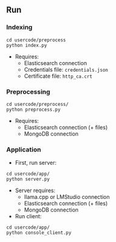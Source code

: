 ## Run

### Indexing
```
cd usercode/preprocess
python index.py
```
- Requires:
  - Elasticsearch connection
  - Credentials file: ```credentials.json```
  - Certificate file: ```http_ca.crt```

### Preprocessing
```
cd usercode/preprocess/
python preprocess.py
```
- Requires:
  - Elasticsearch connection (+ files)
  - MongoDB connection

### Application
- First, run server:
```
cd usercode/app/
python server.py
```
- Server requires:
  -  llama.cpp or LMStudio connection
  -  Elasticsearch connection (+ files)
  -  MongoDB connection
- Run client:
```
cd usercode/app/
python console_client.py
```
